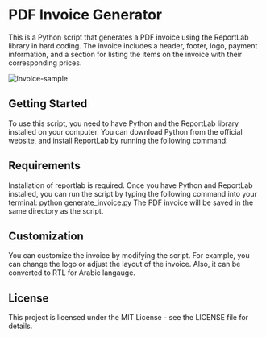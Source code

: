 # PDF Invoice Generator
This is a Python script that generates a PDF invoice using the ReportLab library in hard coding. The invoice includes a header, footer, logo, payment information, and a section for listing the items on the invoice with their corresponding prices.

<img  class="img-fluid" src="https://user-images.githubusercontent.com/73304837/223883872-5e7b04ca-0293-4706-a917-474d0c9e3f62.jpg" alt="Invoice-sample">

## Getting Started
To use this script, you need to have Python and the ReportLab library installed on your computer. You can download Python from the official website, and install ReportLab by running the following command:

## Requirements
Installation of reportlab is required. Once you have Python and ReportLab installed, you can run the script by typing the following command into your terminal:
python generate_invoice.py
The PDF invoice will be saved in the same directory as the script.

## Customization
You can customize the invoice by modifying the script. For example, you can change the logo or adjust the layout of the invoice. Also, it can be converted to RTL for Arabic langauge.

## License
This project is licensed under the MIT License - see the LICENSE file for details.

